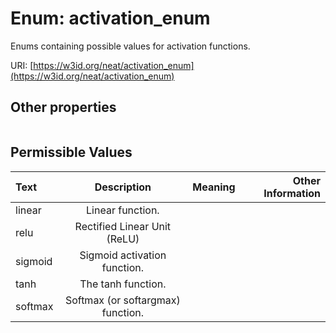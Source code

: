
# Enum: activation_enum


Enums containing possible values for activation functions.

URI: [https://w3id.org/neat/activation_enum](https://w3id.org/neat/activation_enum)


## Other properties

|  |  |  |
| --- | --- | --- |

## Permissible Values

| Text | Description | Meaning | Other Information |
| :--- | :---: | :---: | ---: |
| linear | Linear function. |  |  |
| relu | Rectified Linear Unit (ReLU) |  |  |
| sigmoid | Sigmoid activation function. |  |  |
| tanh | The tanh function. |  |  |
| softmax | Softmax (or softargmax) function. |  |  |

